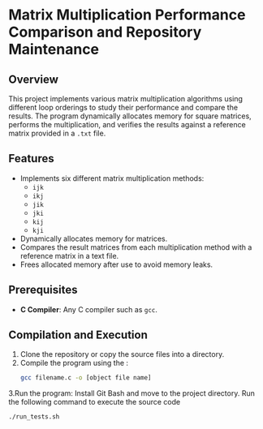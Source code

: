 # Matrix Multiplication Performance Comparison and Repository Maintenance

## Overview
This project implements various matrix multiplication algorithms using different loop orderings to study their performance and compare the results. The program dynamically allocates memory for square matrices, performs the multiplication, and verifies the results against a reference matrix provided in a `.txt` file.

## Features
- Implements six different matrix multiplication methods:
  - `ijk`
  - `ikj`
  - `jik`
  - `jki`
  - `kij`
  - `kji`
- Dynamically allocates memory for matrices.
- Compares the result matrices from each multiplication method with a reference matrix in a text file.
- Frees allocated memory after use to avoid memory leaks.


## Prerequisites
- **C Compiler**: Any C compiler such as `gcc`.

## Compilation and Execution
1. Clone the repository or copy the source files into a directory.
2. Compile the program using the :
   ```bash
   gcc filename.c -o [object file name]
3.Run the program:
    Install Git Bash and move to the project directory. Run the following command to execute the source code
  ```bash
  ./run_tests.sh

